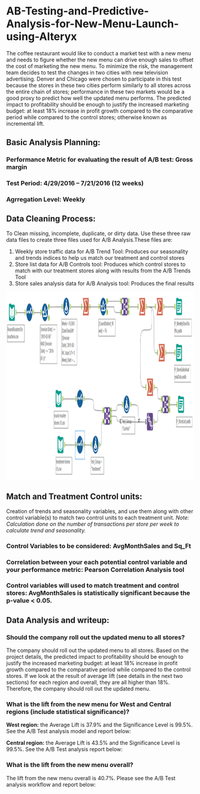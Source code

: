 # AB-Testing-and-Predictive-Analysis-for-New-Menu-Launch-using-Alteryx

The coffee restaurant would like to conduct a market test with a new menu and needs to figure whether the new menu can drive enough sales to offset the cost of marketing the new menu.
To minimize the risk, the management team decides to test the changes in two cities with new television advertising. Denver and Chicago were chosen to participate in this test because the stores in these two cities perform similarly to all stores across the entire chain of stores; performance in these two markets would be a good proxy to predict how well the updated menu performs.
The predicted impact to profitability should be enough to justify the increased marketing budget: at least 18% increase in profit growth compared to the comparative period while compared to the control stores; otherwise known as incremental lift.

## Basic Analysis Planning:

### Performance Metric for evaluating the result of A/B test: Gross margin

### Test Period: 4/29/2016 – 7/21/2016 (12 weeks)

### Agrregation Level: Weekly

## Data Cleaning Process:

To Clean missing, incomplete, duplicate, or dirty data. Use these three raw data files to create three files used for A/B Analysis.These files are:

1. Weekly store traffic data for A/B Trend Tool: Produces our seasonality and trends indices to help us match our treatment and control stores
2. Store list data for A/B Controls tool: Produces which control stores to match with our treatment stores along with results from the A/B Trends Tool
3. Store sales analysis data for A/B Analysis tool: Produces the final results

<img src="Images/P_PrepareData.PNG" width="500" height="500">

## Match and Treatment Control units:

Creation of trends and seasonality variables, and use them along with other control variable(s) to match two control units to each treatment unit. 
_Note: Calculation done on the number of transactions per store per week to calculate trend and seasonality._

### Control Variables to be considered: AvgMonthSales and Sq_Ft

### Correlation between your each potential control variable and your performance metric: Pearson Correlation Analysis tool

### Control variables will used to match treatment and control stores: AvgMonthSales is statistically significant because the p-value < 0.05.

## Data Analysis and writeup:

### Should the company roll out the updated menu to all stores? 

The company should roll out the updated menu to all stores. Based on the project details, the predicted impact to profitability should be enough to justify the increased marketing budget: at least 18% increase in profit growth compared to the comparative period while compared to the control stores. If we look at the result of average lift (see details in the next two sections) for each region and overall, they are all higher than 18%. Therefore, the company should roll out the updated menu.

### What is the lift from the new menu for West and Central regions (include statistical significance)? 

**West region:** the Average Lift is 37.9% and the Significance Level is 99.5%. See the A/B Test analysis model and report below:

**Central region:** the Average Lift is 43.5% and the Significance Level is 99.5%. See the A/B Test analysis report below:

### What is the lift from the new menu overall?

The lift from the new menu overall is 40.7%. Please see the A/B Test analysis workflow and report below:























